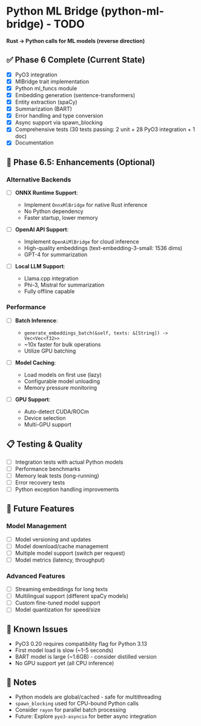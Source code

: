 # Python ML Bridge (python-ml-bridge) - TODO

**Rust → Python calls for ML models (reverse direction)**

## ✅ Phase 6 Complete (Current State)

- [x] PyO3 integration
- [x] MlBridge trait implementation
- [x] Python ml_funcs module
- [x] Embedding generation (sentence-transformers)
- [x] Entity extraction (spaCy)
- [x] Summarization (BART)
- [x] Error handling and type conversion
- [x] Async support via spawn_blocking
- [x] Comprehensive tests (30 tests passing: 2 unit + 28 PyO3 integration + 1 doc)
- [x] Documentation

## 🔄 Phase 6.5: Enhancements (Optional)

### Alternative Backends
- [ ] **ONNX Runtime Support**:
  - Implement `OnnxMlBridge` for native Rust inference
  - No Python dependency
  - Faster startup, lower memory

- [ ] **OpenAI API Support**:
  - Implement `OpenAiMlBridge` for cloud inference
  - High-quality embeddings (text-embedding-3-small: 1536 dims)
  - GPT-4 for summarization

- [ ] **Local LLM Support**:
  - Llama.cpp integration
  - Phi-3, Mistral for summarization
  - Fully offline capable

### Performance
- [ ] **Batch Inference**:
  - `generate_embeddings_batch(&self, texts: &[String]) -> Vec<Vec<f32>>`
  - ~10x faster for bulk operations
  - Utilize GPU batching

- [ ] **Model Caching**:
  - Load models on first use (lazy)
  - Configurable model unloading
  - Memory pressure monitoring

- [ ] **GPU Support**:
  - Auto-detect CUDA/ROCm
  - Device selection
  - Multi-GPU support

## 📋 Testing & Quality

- [ ] Integration tests with actual Python models
- [ ] Performance benchmarks
- [ ] Memory leak tests (long-running)
- [ ] Error recovery tests
- [ ] Python exception handling improvements

## 🚀 Future Features

### Model Management
- [ ] Model versioning and updates
- [ ] Model download/cache management
- [ ] Multiple model support (switch per request)
- [ ] Model metrics (latency, throughput)

### Advanced Features
- [ ] Streaming embeddings for long texts
- [ ] Multilingual support (different spaCy models)
- [ ] Custom fine-tuned model support
- [ ] Model quantization for speed/size

## 🐛 Known Issues

- PyO3 0.20 requires compatibility flag for Python 3.13
- First model load is slow (~1-5 seconds)
- BART model is large (~1.6GB) - consider distilled version
- No GPU support yet (all CPU inference)

## 📝 Notes

- Python models are global/cached - safe for multithreading
- `spawn_blocking` used for CPU-bound Python calls
- Consider `rayon` for parallel batch processing
- Future: Explore `pyo3-asyncio` for better async integration

